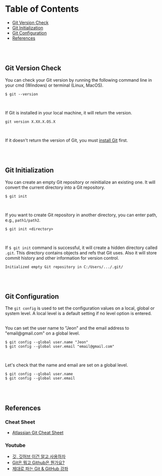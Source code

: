 # Table of Contents

* [Git Version Check](#Git-Version-Check)
* [Git Initialization](#Git-Initialization)
* [Git Configuration](#Git-Configuration)
* [References](#References)



<br/><br/>



## Git Version Check

You can check your Git version by running the following command line in your cmd (Windows) or terminal (Linux, MacOS).
```git
$ git --version
```
<br/>

If Git is installed in your local machine, it will return the version.
```git
git version X.XX.X.OS.X
```
<br/>

If it doesn't return the version of Git, you must [install Git](https://git-scm.com/downloads) first.



<br/><br/>



## Git Initialization

You can create an empty Git repository or reinitialize an existing one. It will convert the current directory into a Git repository.
```git
$ git init
```
<br/>

If you want to create Git repository in another directory, you can enter path, e.g., `path1/path2`.
```git
$ git init <directory>
```
<br/>

If `$ git init` command is successful, it will create a hidden directory called `.git`. This directory contains objects and refs that Git uses. Also it will store commit history and other information for version control.
```git
Initialized empty Git repository in C:/Users/.../.git/
```



<br/><br/>



## Git Configuration

The `git config` is used to set the configuration values on a local, global or system level. A local level is a default setting if no level option is entered.
<br/><br/>

You can set the user name to "Jeon" and the email address to "email@<span></span>gmail.com" on a global level.
```git
$ git config --global user.name "Jeon"
$ git config --global user.email "email@gmail.com"
```
<br/>

Let's check that the name and email are set on a global level.
```git
$ git config --global user.name
$ git config --global user.email
```



<br/><br/>



## References

### Cheat Sheet
* [Atlassian Git Cheat Sheet](https://github.com/Yonghee9106/git-study-history/files/9484490/SWTM-2088_Atlassian-Git-Cheatsheet.pdf)

### Youtube
* [깃, 깃허브 이건 알고 사용하자](https://www.youtube.com/watch?v=lPrxhA4PLoA)<br/>
* [Git은 뭐고 Github은 뭔가요?](https://www.youtube.com/watch?v=Bd35Ze7-dIw)<br/>
* [제대로 파는 Git & GitHub 강좌](https://www.youtube.com/watch?v=1I3hMwQU6GU)
